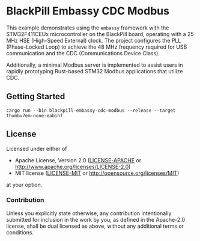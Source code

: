 # BlackPill Embassy CDC Modbus

This example demonstrates using the `embassy` framework with the STM32F411CEUx microcontroller on the BlackPill board, operating with a 25 MHz HSE (High-Speed External) clock. The project configures the PLL (Phase-Locked Loop) to achieve the 48 MHz frequency required for USB communication and the CDC (Communications Device Class).

Additionally, a minimal Modbus server is implemented to assist users in rapidly prototyping Rust-based STM32 Modbus applications that utilize CDC.

## Getting Started

```
cargo run --bin blackpill-embassy-cdc-modbus --release --target thumbv7em-none-eabihf
```

## License

Licensed under either of

- Apache License, Version 2.0 ([LICENSE-APACHE](LICENSE-APACHE) or
  http://www.apache.org/licenses/LICENSE-2.0)
- MIT license ([LICENSE-MIT](LICENSE-MIT) or http://opensource.org/licenses/MIT)

at your option.

### Contribution

Unless you explicitly state otherwise, any contribution intentionally submitted for inclusion in the
work by you, as defined in the Apache-2.0 license, shall be dual licensed as above, without any
additional terms or conditions.
